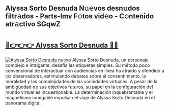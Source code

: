 ## Alyssa Sorto Desnuda N𝚞𝚎vos desn𝚞dos filtr𝚊dos - Parts-Imv F𝚘tos vid𝚎o - C𝚘ntenido atr𝚊ctivo SGqwZ

# <h2><a href="http://mbe0a05.tromn.icu/?c=Alyssa+Sorto+Desnuda">🔗👉👉👉 Alyssa Sorto Desnuda 🔗🔗</a></h2>

[![Alyssa Sorto Desnuda nuevo](https://i.imgur.com/pEAQMta.gif)](http://mbe0a05.tromn.icu/?c=Alyssa+Sorto+Desnuda)
Alyssa Sorto Desnuda, un personaje complejo e intrigante, desafía las etiquetas simples. Su método poco convencional de interactuar con audiencias en línea ha atraído y ofendido a los observadores, estimulando debates sobre el consentimiento, la moralidad y las complejidades de las sociedades virtuales. A pesar de la ambigüedad de sus objetivos futuros, su papel en la configuración del mundo virtual es incuestionable. La determinación inquebrantable y el magnetismo innegable impulsan el viaje de Alyssa Sorto Desnuda en el panorama digital.
